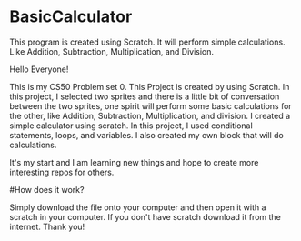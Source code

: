 # BasicCalculator
This program is created using Scratch. It will perform simple calculations. Like Addition, Subtraction, Multiplication, and Division.

Hello Everyone!

This is my CS50 Problem set 0. This Project is created by using Scratch. In this project, I selected two sprites and there is a little bit of conversation between the two sprites, one spirit will perform some basic calculations for the other, like Addition, Subtraction, Multiplication, and division. I created a simple calculator using scratch.
In this project, I used conditional statements, loops, and variables. I also created my own block that will do calculations.

It's my start and I am learning new things and hope to create more interesting repos for others.

#How does it work?

Simply download the file onto your computer and then open it with a scratch in your computer. If you don't have scratch download it from the internet. Thank you!





